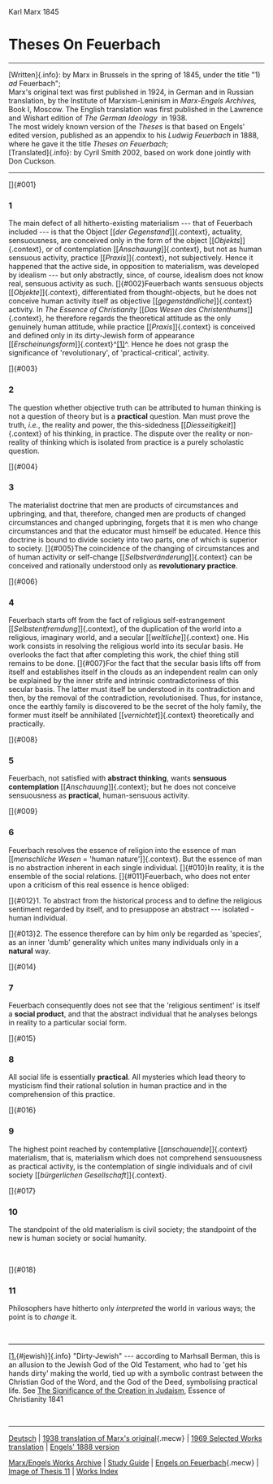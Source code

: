 Karl Marx 1845

# Theses On Feuerbach

------------------------------------------------------------------------

[Written]{.info}: by Marx in Brussels in the spring of 1845, under the
title "1) *ad* Feuerbach";\
Marx's original text was first published in 1924, in German and in
Russian translation, by the Institute of Marxism-Leninism in
*Marx-Engels Archives,* Book I, Moscow. The English translation was
first published in the Lawrence and Wishart edition of *The German
Ideology*  in 1938.\
The most widely known version of the *Theses* is that based on Engels'
edited version, published as an appendix to his *Ludwig Feuerbach* in
1888, where he gave it the title *Theses on Feuerbach*;\
[Translated]{.info}: by Cyril Smith 2002, based on work done jointly
with Don Cuckson.

------------------------------------------------------------------------

[]{#001}

### 1

The main defect of all hitherto-existing materialism --- that of
Feuerbach included --- is that the Object [\[*der
Gegenstand*\]]{.context}, actuality, sensuousness, are conceived only in
the form of the object [\[*Objekts*\]]{.context}, or of contemplation
[\[*Anschauung*\]]{.context}, but not as human sensuous activity,
practice [\[*Praxis*\]]{.context}, not subjectively. Hence it happened
that the active side, in opposition to materialism, was developed by
idealism --- but only abstractly, since, of course, idealism does not
know real, sensuous activity as such. []{#002}Feuerbach wants sensuous
objects [\[*Objekte*\]]{.context}, differentiated from thought-objects,
but he does not conceive human activity itself as objective
[\[*gegenständliche*\]]{.context} activity. In *The Essence of
Christianity* [\[*Das Wesen des Christenthums*\]]{.context}, he
therefore regards the theoretical attitude as the only genuinely human
attitude, while practice [\[*Praxis*\]]{.context} is conceived and
defined only in its dirty-Jewish form of appearance
[\[*Erscheinungsform*\]]{.context}^[\[1\]](#jewish)^. Hence he does not
grasp the significance of 'revolutionary', of 'practical-critical',
activity.

[]{#003}

### 2

The question whether objective truth can be attributed to human thinking
is not a question of theory but is a **practical** question. Man must
prove the truth, *i.e.*, the reality and power, the this-sidedness
[\[*Diesseitigkeit*\]]{.context} of his thinking, in practice. The
dispute over the reality or non-reality of thinking which is isolated
from practice is a purely scholastic question.

[]{#004}

### 3

The materialist doctrine that men are products of circumstances and
upbringing, and that, therefore, changed men are products of changed
circumstances and changed upbringing, forgets that it is men who change
circumstances and that the educator must himself be educated. Hence this
doctrine is bound to divide society into two parts, one of which is
superior to society. []{#005}The coincidence of the changing of
circumstances and of human activity or self-change
[\[*Selbstveränderung*\]]{.context} can be conceived and rationally
understood only as **revolutionary practice**.

[]{#006}

### 4

Feuerbach starts off from the fact of religious self-estrangement
[\[*Selbstentfremdung*\]]{.context}, of the duplication of the world
into a religious, imaginary world, and a secular
[\[*weltliche*\]]{.context} one. His work consists in resolving the
religious world into its secular basis. He overlooks the fact that after
completing this work, the chief thing still remains to be done.
[]{#007}For the fact that the secular basis lifts off from itself and
establishes itself in the clouds as an independent realm can only be
explained by the inner strife and intrinsic contradictoriness of this
secular basis. The latter must itself be understood in its contradiction
and then, by the removal of the contradiction, revolutionised. Thus, for
instance, once the earthly family is discovered to be the secret of the
holy family, the former must itself be annihilated
[\[*vernichtet*\]]{.context} theoretically and practically.

[]{#008}

### 5

Feuerbach, not satisfied with **abstract thinking**, wants **sensuous
contemplation** [\[*Anschauung*\]]{.context}; but he does not conceive
sensuousness as **practical**, human-sensuous activity.

[]{#009}

### 6

Feuerbach resolves the essence of religion into the essence of man
[\[*menschliche Wesen* = 'human nature'\]]{.context}. But the essence of
man is no abstraction inherent in each single individual. []{#010}In
reality, it is the ensemble of the social relations. []{#011}Feuerbach,
who does not enter upon a criticism of this real essence is hence
obliged:

[]{#012}1. To abstract from the historical process and to define the
religious sentiment regarded by itself, and to presuppose an abstract
--- isolated - human individual.

[]{#013}2. The essence therefore can by him only be regarded as
'species', as an inner 'dumb' generality which unites many individuals
only in a **natural** way.

[]{#014}

### 7

Feuerbach consequently does not see that the 'religious sentiment' is
itself a **social product**, and that the abstract individual that he
analyses belongs in reality to a particular social form.

[]{#015}

### 8

All social life is essentially **practical**. All mysteries which lead
theory to mysticism find their rational solution in human practice and
in the comprehension of this practice.

[]{#016}

### 9

The highest point reached by contemplative [\[*anschauende*\]]{.context}
materialism, that is, materialism which does not comprehend sensuousness
as practical activity, is the contemplation of single individuals and of
civil society [\[*bürgerlichen Gesellschaft*\]]{.context}.

[]{#017}

### 10

The standpoint of the old materialism is civil society; the standpoint
of the new is human society or social humanity.

 

[]{#018}

### 11

Philosophers have hitherto only *interpreted* the world in various ways;
the point is to *change* it.

 

------------------------------------------------------------------------

[[1.](#002){#jewish}]{.info} "Dirty-Jewish" --- according to Marhsall
Berman, this is an allusion to the Jewish God of the Old Testament, who
had to 'get his hands dirty' making the world, tied up with a symbolic
contrast between the Christian God of the Word, and the God of the Deed,
symbolising practical life. See [The Significance of the Creation in
Judaism](../../../../../reference/archive/feuerbach/works/essence/ec11.htm),
Essence of Christianity 1841

 

------------------------------------------------------------------------

[Deutsch](../../../../../deutsch/archiv/marx-engels/1845/thesen/thesfeue-or.htm)
\| [1938 translation of Marx's original](original.htm){.mecw} \| [1969
Selected Works translation](theses.htm) \| [Engels' 1888
version](engels.htm)

[Marx/Engels Works Archive](../../../index.htm) \| [Study
Guide](guide.htm) \| [Engels on Feuerbach](feuerbach.htm){.mecw} \|
[Image of Thesis 11](../../cw/volume05/thesis11.gif) \| [Works
Index](../../date/index.htm)
